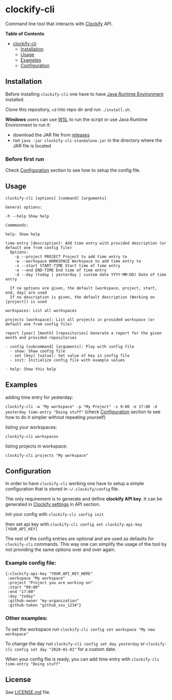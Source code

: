 # clockify-cli

Command line tool that interacts with [Clockify](https://clockify.me) API.

**Table of Contents**

- [clockify-cli](#clockify-cli)
  - [Installation](#installation)
  - [Usage](#usage)
  - [Examples](#examples)
  - [Configuration](#configuration)

## Installation

Before installing `clockify-cli` one have to have [Java Runtime Environment](https://www.java.com/en/download/) installed.

Clone this repository, `cd` into repo dir and run `./install.sh`.

**Windows** users can use [WSL](https://docs.microsoft.com/en-us/windows/wsl/install-win10) to run the script or use Java Runtime Environment to run it:

- download the JAR file from [releases](https://github.com/gawliks/clockify-cli/releases/latest/download/clockify-cli-standalone.jar)
- run `java -jar clockify-cli-standalone.jar` in the directory where the JAR file is located

### Before first run

Check [Configuration](#configuration) section to see how to setup the config file.

## Usage

```
clockify-cli [options] [command] [arguments]

General options:

-h --help Show help

Commmands:

help: Show help

time-entry [description]: Add time entry with provided description (or default one from config file)
  Options:
    -p --project PROJECT Project to add time entry to
    -w --workspace WORKSPACE Workspace to add time entry to
    -s --start START-TIME Start time of time entry
    -e --end END-TIME End time of time entry
    -d --day (today | yesterday | custom date YYYY-MM-DD) Date of time entry

  If no options are given, the default [workspace, project, start, end, day] are used
  If no description is given, the default description (Working on [project]) is used

workspaces: List all workspaces

projects [workspace]: List all projects in provided workspace (or default one from config file)

report [year] [month] [repositories] Generate a report for the given month and provided repositories

- config [subcommand] [arguments]: Play with config file
  - show: Show config file
  - set [key] [value]: Set value of key in config file
  - init: Initialize config file with example values

- help: Show this help

```

## Examples

adding time entry for yesterday:

`clockify-cli -w "My workspace" -p "My Project" -s 9:00 -e 17:00 -d yesterday time-entry "Doing stuff"` (check [Configuration](#configuration) section to see how to do it simpler without repeating yourself)

listing your workspaces:

`clockify-cli workspaces`

listing projects in workspace:

`clockify-cli projects "My workspace"`

## Configuration

In order to have `clockify-cli` working one have to setup a simple configuration that is stored in `~/.clockify/config` file.

The only requirement is to generate and define **clockify API key**. It can be generated in [Clockify settings](https://clockify.me/user/settings) in API section.

Init your config with `clockify-cli config init`

then set api key with `clockify-cli config set clockify-api-key [YOUR_API_KEY]`

The rest of the config entries are optional and are used as defaults for `clockify-cli` commands. This way one can simplify the usage of the tool by not providing the same options over and over again.

### Example config file:

```
{:clockify-api-key "YOUR_API_KEY_HERE"
 :workspace "My workspace"
 :project "Project you are working on"
 :start "09:00"
 :end "17:00"
 :day "today"
 :github-owner "my-organization"
 :github-token "github_xxx_1234"}
```

### Other examples:

To set the workspace run `clockify-cli config set workspace "My new workspace"`

To change the day run `clockify-cli config set day yesterday` or `clockify-cli config set day "2020-01-01"` for a custom date.

When your config file is ready, you can add time entry with `clockify-cli time-entry "Doing stuff"`

## License

See [LICENSE.md](./LICENSE.md) file.
